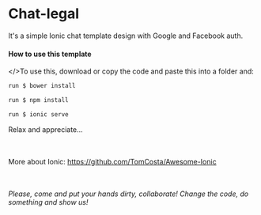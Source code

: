# Chat-legal
It's a simple Ionic chat template design with Google and Facebook auth.

#### How to use this template

</>To use this, download or copy the code and paste this into a folder and:</p> 
```sh
run $ bower install
```
```sh
run $ npm install
```
```sh
run $ ionic serve
```

<p>Relax and appreciate...</p>

<br></br>
More about Ionic: 
https://github.com/TomCosta/Awesome-Ionic


<br></br>
<i> Please, come and put your hands dirty, collaborate! Change the code, do something and show us! </i>

